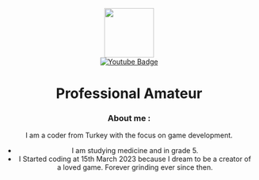 <div id="header" align="center">
  <img src="https://i.pinimg.com/564x/f9/a5/9d/f9a59d8203ae6a7b781928bf08fc39ee.jpg" width="100" />
</div>

<div id="badges" align="center">
  <a href="https://www.youtube.com/@TuysuzTavsan/videos">
    <img src="https://img.shields.io/badge/YouTube-red?style=for-the-badge&logo=youtube&logoColor=white" alt="Youtube Badge"/>
  </a>
<div id="badges" align="center">
<div id="badges" align="center">
  <img src="https://komarev.com/ghpvc/?username=TuysuzTavsan&style=flat-square&color=blue" alt=""/>
</div>
  
<h1>
Professional Amateur
</h1>

### About me :
I am a coder from Turkey with the focus on game development.
- I am studying medicine and in grade 5. 
- I Started coding at 15th March 2023 because I dream to be a creator of a loved game. Forever grinding ever since then.


<!---
TuysuzTavsan/TuysuzTavsan is a ✨ special ✨ repository because its `README.md` (this file) appears on your GitHub profile.
You can click the Preview link to take a look at your changes.
--->
